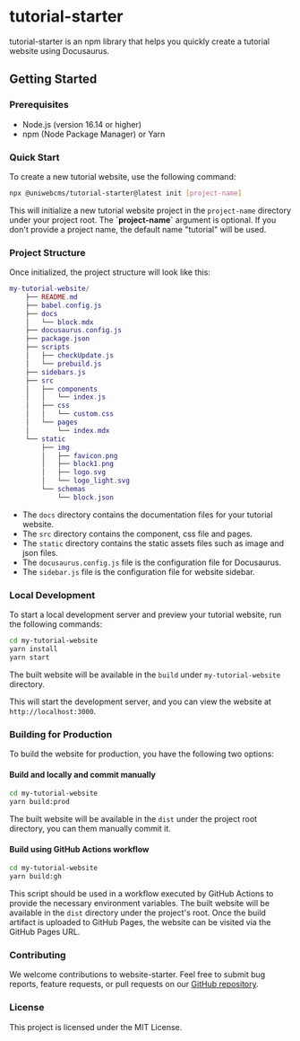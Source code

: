 # tutorial-starter

tutorial-starter is an npm library that helps you quickly create a tutorial website using Docusaurus.

## Getting Started

### Prerequisites

- Node.js (version 16.14 or higher)
- npm (Node Package Manager) or Yarn

### Quick Start

To create a new tutorial website, use the following command:

```bash
npx @uniwebcms/tutorial-starter@latest init [project-name]
```

This will initialize a new tutorial website project in the `project-name` directory under your project root. The <b>\`project-name\`</b> argument is optional. If you don't provide a project name, the default name "tutorial" will be used.

### Project Structure

Once initialized, the project structure will look like this:

```lua
my-tutorial-website/
    ├── README.md
    ├── babel.config.js
    ├── docs
    │   └── block.mdx
    ├── docusaurus.config.js
    ├── package.json
    ├── scripts
    │   ├── checkUpdate.js
    │   └── prebuild.js
    ├── sidebars.js
    ├── src
    │   ├── components
    │   │   └── index.js
    │   ├── css
    │   │   └── custom.css
    │   └── pages
    │       └── index.mdx
    └── static
        ├── img
        │   ├── favicon.png
        │   ├── block1.png
        │   ├── logo.svg
        │   └── logo_light.svg
        └── schemas
            └── block.json
```
- The `docs` directory contains the documentation files for your tutorial website.
- The `src` directory contains the component, css file and pages.
- The `static` directory contains the static assets files such as image and json files.
- The `docusaurus.config.js` file is the configuration file for Docusaurus.
- The `sidebar.js` file is the configuration file for website sidebar.

### Local Development

To start a local development server and preview your tutorial website, run the following commands:

```bash
cd my-tutorial-website
yarn install
yarn start
```

The built website will be available in the `build` under `my-tutorial-website` directory.

This will start the development server, and you can view the website at `http://localhost:3000`.

### Building for Production
To build the website for production, you have the following two options:

#### Build and locally and commit manually
```bash
cd my-tutorial-website
yarn build:prod
```
The built website will be available in the `dist` under the project root directory, you can them manually commit it.

#### Build using GitHub Actions workflow
```bash
cd my-tutorial-website
yarn build:gh
```
This script should be used in a workflow executed by GitHub Actions to provide the necessary environment variables. The built website will be available in the `dist` directory under the project's root. Once the build artifact is uploaded to GitHub Pages, the website can be visited via the GitHub Pages URL.

### Contributing
We welcome contributions to website-starter. Feel free to submit bug reports, feature requests, or pull requests on our [GitHub repository](https://github.com/uniwebcms).

### License
This project is licensed under the MIT License.

